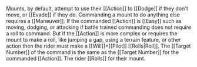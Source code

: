 Mounts, by default, attempt to use their [[Action]] to [[Dodge]] if they don't move, or [[Evade]] if they do. Commanding a mount to do anything else requires a [[Maneuver]]. If the commanded [[Action]] is [[Easy]] such as moving, dodging, or attacking if battle trained commanding does not require a roll to command. But if the [[Action]] is more complex or requires the mount to make a roll, like jumping a gap, using a terrain feature, or other action then the rider must make a [[Will]]+[[Pilot]] [[Rolls|Roll]]. The [[Target Number]] of the command is the same as the [[Target Number]] for the commanded [[Action]]. The rider [[Rolls]] for their mount.